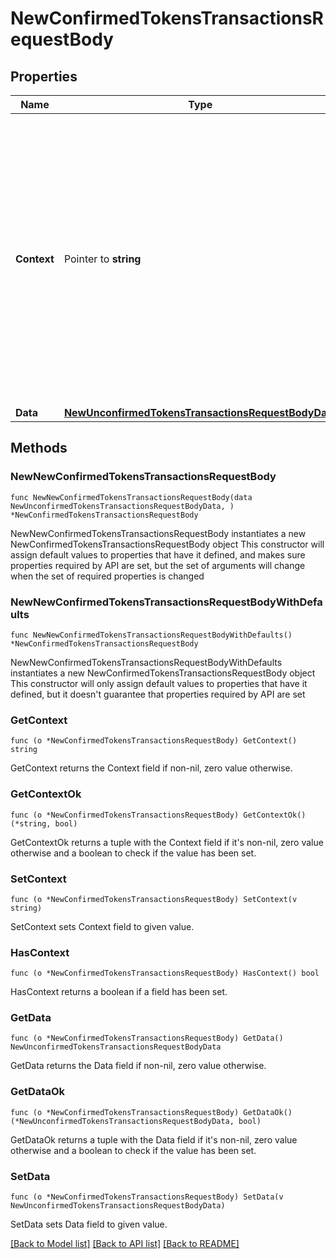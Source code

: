 # NewConfirmedTokensTransactionsRequestBody

## Properties

Name | Type | Description | Notes
------------ | ------------- | ------------- | -------------
**Context** | Pointer to **string** | In batch situations the user can use the context to correlate responses with requests. This property is present regardless of whether the response was successful or returned as an error. &#x60;context&#x60; is specified by the user. | [optional] 
**Data** | [**NewUnconfirmedTokensTransactionsRequestBodyData**](NewUnconfirmedTokensTransactionsRequestBodyData.md) |  | 

## Methods

### NewNewConfirmedTokensTransactionsRequestBody

`func NewNewConfirmedTokensTransactionsRequestBody(data NewUnconfirmedTokensTransactionsRequestBodyData, ) *NewConfirmedTokensTransactionsRequestBody`

NewNewConfirmedTokensTransactionsRequestBody instantiates a new NewConfirmedTokensTransactionsRequestBody object
This constructor will assign default values to properties that have it defined,
and makes sure properties required by API are set, but the set of arguments
will change when the set of required properties is changed

### NewNewConfirmedTokensTransactionsRequestBodyWithDefaults

`func NewNewConfirmedTokensTransactionsRequestBodyWithDefaults() *NewConfirmedTokensTransactionsRequestBody`

NewNewConfirmedTokensTransactionsRequestBodyWithDefaults instantiates a new NewConfirmedTokensTransactionsRequestBody object
This constructor will only assign default values to properties that have it defined,
but it doesn't guarantee that properties required by API are set

### GetContext

`func (o *NewConfirmedTokensTransactionsRequestBody) GetContext() string`

GetContext returns the Context field if non-nil, zero value otherwise.

### GetContextOk

`func (o *NewConfirmedTokensTransactionsRequestBody) GetContextOk() (*string, bool)`

GetContextOk returns a tuple with the Context field if it's non-nil, zero value otherwise
and a boolean to check if the value has been set.

### SetContext

`func (o *NewConfirmedTokensTransactionsRequestBody) SetContext(v string)`

SetContext sets Context field to given value.

### HasContext

`func (o *NewConfirmedTokensTransactionsRequestBody) HasContext() bool`

HasContext returns a boolean if a field has been set.

### GetData

`func (o *NewConfirmedTokensTransactionsRequestBody) GetData() NewUnconfirmedTokensTransactionsRequestBodyData`

GetData returns the Data field if non-nil, zero value otherwise.

### GetDataOk

`func (o *NewConfirmedTokensTransactionsRequestBody) GetDataOk() (*NewUnconfirmedTokensTransactionsRequestBodyData, bool)`

GetDataOk returns a tuple with the Data field if it's non-nil, zero value otherwise
and a boolean to check if the value has been set.

### SetData

`func (o *NewConfirmedTokensTransactionsRequestBody) SetData(v NewUnconfirmedTokensTransactionsRequestBodyData)`

SetData sets Data field to given value.



[[Back to Model list]](../README.md#documentation-for-models) [[Back to API list]](../README.md#documentation-for-api-endpoints) [[Back to README]](../README.md)



